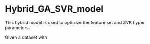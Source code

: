 # Hybrid_GA_SVR_model
This hybrid model is used to optimize the feature set and SVR hyper parameters.

GIven a dataset with 
